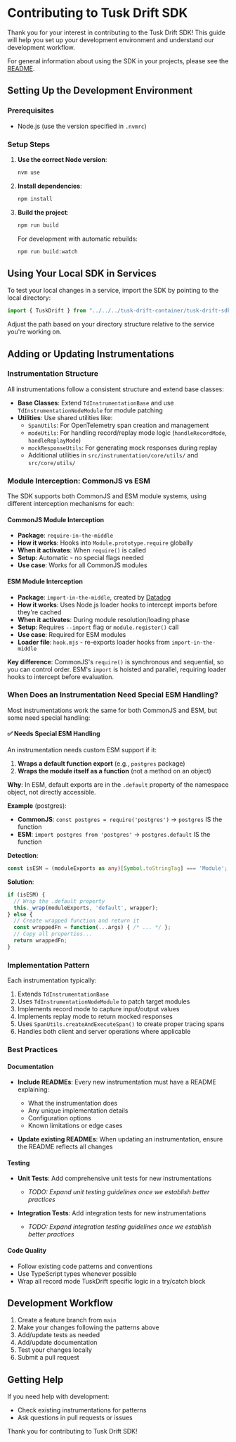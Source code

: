 # Contributing to Tusk Drift SDK

Thank you for your interest in contributing to the Tusk Drift SDK! This guide will help you set up your development environment and understand our development workflow.

For general information about using the SDK in your projects, please see the [README](./README.md).

## Setting Up the Development Environment

### Prerequisites

- Node.js (use the version specified in `.nvmrc`)

### Setup Steps

1. **Use the correct Node version**:

   ```bash
   nvm use
   ```

2. **Install dependencies**:

   ```bash
   npm install
   ```

3. **Build the project**:

   ```bash
   npm run build
   ```

   For development with automatic rebuilds:

   ```bash
   npm run build:watch
   ```

## Using Your Local SDK in Services

To test your local changes in a service, import the SDK by pointing to the local directory:

```typescript
import { TuskDrift } from "../../../tusk-drift-container/tusk-drift-sdk";
```

Adjust the path based on your directory structure relative to the service you're working on.

## Adding or Updating Instrumentations

### Instrumentation Structure

All instrumentations follow a consistent structure and extend base classes:

- **Base Classes**: Extend `TdInstrumentationBase` and use `TdInstrumentationNodeModule` for module patching
- **Utilities**: Use shared utilities like:
  - `SpanUtils`: For OpenTelemetry span creation and management
  - `modeUtils`: For handling record/replay mode logic (`handleRecordMode`, `handleReplayMode`)
  - `mockResponseUtils`: For generating mock responses during replay
  - Additional utilities in `src/instrumentation/core/utils/` and `src/core/utils/`

### Module Interception: CommonJS vs ESM

The SDK supports both CommonJS and ESM module systems, using different interception mechanisms for each:

#### CommonJS Module Interception

- **Package**: `require-in-the-middle`
- **How it works**: Hooks into `Module.prototype.require` globally
- **When it activates**: When `require()` is called
- **Setup**: Automatic - no special flags needed
- **Use case**: Works for all CommonJS modules

#### ESM Module Interception

- **Package**: `import-in-the-middle`, created by [Datadog](https://opensource.datadoghq.com/projects/node/#the-import-in-the-middle-library)
- **How it works**: Uses Node.js loader hooks to intercept imports before they're cached
- **When it activates**: During module resolution/loading phase
- **Setup**: Requires `--import` flag or `module.register()` call
- **Use case**: Required for ESM modules
- **Loader file**: `hook.mjs` - re-exports loader hooks from `import-in-the-middle`

**Key difference**: CommonJS's `require()` is synchronous and sequential, so you can control order. ESM's `import` is hoisted and parallel, requiring loader hooks to intercept before evaluation.

### When Does an Instrumentation Need Special ESM Handling?

Most instrumentations work the same for both CommonJS and ESM, but some need special handling:

#### ✅ Needs Special ESM Handling

An instrumentation needs custom ESM support if it:

1. **Wraps a default function export** (e.g., `postgres` package)
2. **Wraps the module itself as a function** (not a method on an object)

**Why**: In ESM, default exports are in the `.default` property of the namespace object, not directly accessible.

**Example** (postgres):
- **CommonJS**: `const postgres = require('postgres')` → `postgres` IS the function
- **ESM**: `import postgres from 'postgres'` → `postgres.default` IS the function

**Detection**:
```typescript
const isESM = (moduleExports as any)[Symbol.toStringTag] === 'Module';
```

**Solution**:
```typescript
if (isESM) {
  // Wrap the .default property
  this._wrap(moduleExports, 'default', wrapper);
} else {
  // Create wrapped function and return it
  const wrappedFn = function(...args) { /* ... */ };
  // Copy all properties...
  return wrappedFn;
}
```

### Implementation Pattern

Each instrumentation typically:

1. Extends `TdInstrumentationBase`
2. Uses `TdInstrumentationNodeModule` to patch target modules
3. Implements record mode to capture input/output values
4. Implements replay mode to return mocked responses
5. Uses `SpanUtils.createAndExecuteSpan()` to create proper tracing spans
6. Handles both client and server operations where applicable

### Best Practices

#### Documentation

- **Include READMEs**: Every new instrumentation must have a README explaining:
  - What the instrumentation does
  - Any unique implementation details
  - Configuration options
  - Known limitations or edge cases

- **Update existing READMEs**: When updating an instrumentation, ensure the README reflects all changes

#### Testing

- **Unit Tests**: Add comprehensive unit tests for new instrumentations
  - _TODO: Expand unit testing guidelines once we establish better practices_

- **Integration Tests**: Add integration tests for new instrumentations
  - _TODO: Expand integration testing guidelines once we establish better practices_

#### Code Quality

- Follow existing code patterns and conventions
- Use TypeScript types whenever possible
- Wrap all record mode TuskDrift specific logic in a try/catch block

## Development Workflow

1. Create a feature branch from `main`
2. Make your changes following the patterns above
3. Add/update tests as needed
4. Add/update documentation
5. Test your changes locally
6. Submit a pull request

## Getting Help

If you need help with development:

- Check existing instrumentations for patterns
- Ask questions in pull requests or issues

Thank you for contributing to Tusk Drift SDK!
